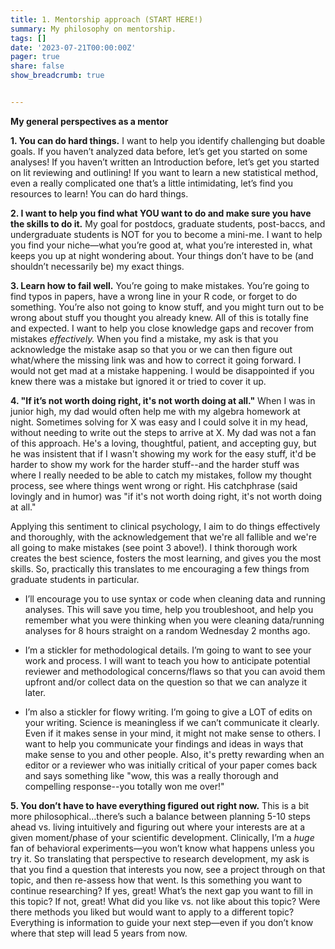 ```yaml
---
title: 1. Mentorship approach (START HERE!)
summary: My philosophy on mentorship.
tags: []
date: '2023-07-21T00:00:00Z'
pager: true
share: false
show_breadcrumb: true


---
```


**My general perspectives as a mentor**

**1.	You can do hard things.** I want to help you identify challenging but doable goals. If you haven’t analyzed data before, let’s get you started on some analyses! If you haven’t written an Introduction before, let’s get you started on lit reviewing and outlining! If you want to learn a new statistical method, even a really complicated one that’s a little intimidating, let’s find you resources to learn! You can do hard things.

**2.	I want to help you find what YOU want to do and make sure you have the skills to do it.** My goal for postdocs, graduate students, post-baccs, and undergraduate students is NOT for you to become a mini-me. I want to help you find your niche—what you’re good at, what you’re interested in, what keeps you up at night wondering about. Your things don’t have to be (and shouldn’t necessarily be) my exact things. 

**3.	Learn how to fail well.** You’re going to make mistakes. You’re going to find typos in papers, have a wrong line in your R code, or forget to do something. You’re also not going to know stuff, and you might turn out to be wrong about stuff you thought you already knew. All of this is totally fine and expected. I want to help you close knowledge gaps and recover from mistakes *effectively.* When you find a mistake, my ask is that you acknowledge the mistake asap so that you or we can then figure out what/where the missing link was and how to correct it going forward. I would not get mad at a mistake happening. I would be disappointed if you knew there was a mistake but ignored it or tried to cover it up. 

**4.	"If it’s not worth doing right, it's not worth doing at all."** When I was in junior high, my dad would often help me with my algebra homework at night. Sometimes solving for X was easy and I could solve it in my head, without needing to write out the steps to arrive at X. My dad was not a fan of this approach. He's a loving, thoughtful, patient, and accepting guy, but he was insistent that if I wasn't showing my work for the easy stuff, it'd be harder to show my work for the harder stuff--and the harder stuff was where I really needed to be able to catch my mistakes, follow my thought process, see where things went wrong or right. His catchphrase (said lovingly and in humor) was "if it's not worth doing right, it's not worth doing at all." 

Applying this sentiment to clinical psychology, I aim to do things effectively and thoroughly, with the acknowledgement that we're all fallible and we're all going to make mistakes (see point 3 above!). I think thorough work creates the best science, fosters the most learning, and gives you the most skills. So, practically this translates to me encouraging a few things from graduate students in particular.

- I’ll encourage you to use syntax or code when cleaning data and running analyses. This will save you time, help you troubleshoot, and help you remember what you were thinking when you were cleaning data/running analyses for 8 hours straight on a random Wednesday 2 months ago. 

- I’m a stickler for methodological details. I’m going to want to see your work and process. I will want to teach you how to anticipate potential reviewer and methodological concerns/flaws so that you can avoid them upfront and/or collect data on the question so that we can analyze it later.

- I’m also a stickler for flowy writing. I’m going to give a LOT of edits on your writing. Science is meaningless if we can’t communicate it clearly. Even if it makes sense in your mind, it might not make sense to others. I want to help you communicate your findings and ideas in ways that make sense to you and other people. Also, it's pretty rewarding when an editor or a reviewer who was initially critical of your paper comes back and says something like "wow, this was a really thorough and compelling response--you totally won me over!"

**5.	You don’t have to have everything figured out right now.** This is a bit more philosophical…there’s such a balance between planning 5-10 steps ahead vs. living intuitively and figuring out where your interests are at a given moment/phase of your scientific development. Clinically, I’m a *huge* fan of behavioral experiments—you won’t know what happens unless you try it. So translating that perspective to research development, my ask is that you find a question that interests you now, see a project through on that topic, and then re-assess how that went. Is this something you want to continue researching? If yes, great! What’s the next gap you want to fill in this topic? If not, great! What did you like vs. not like about this topic? Were there methods you liked but would want to apply to a different topic? Everything is information to guide your next step—even if you don’t know where that step will lead 5 years from now.